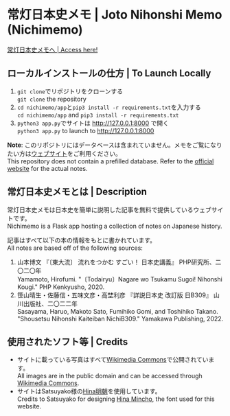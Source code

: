 # 常灯日本史メモ | Joto Nihonshi Memo (Nichimemo)

[常灯日本史メモへ | Access here!](https://www.nichimemo.com/)

## ローカルインストールの仕方 | To Launch Locally

1. `git clone`でリポジトリをクローンする  
  `git clone` the repository
2. `cd nichimemo/app`と`pip3 install -r requirements.txt`を入力する  
  `cd nichimemo/app` and `pip3 install -r requirements.txt`
3. `python3 app.py`でサイトは http://127.0.0.1:8000 で開く  
  `python3 app.py` to launch to http://127.0.0.1:8000

**Note**: 
このリポジトリにはデータベースは含まれていません。メモをご覧になりたい方は[ウェブサイト](https://joto-nichimemo.vercel.app/)をご利用ください。  
This repository does not contain a prefilled database. Refer to the [official website](https://joto-nichimemo.vercel.app/) for the actual notes.

## 常灯日本史メモとは | Description

常灯日本史メモは日本史を簡単に説明した記事を無料で提供しているウェブサイトです。  
Nichimemo is a Flask app hosting a collection of notes on Japanese history. 

記事はすべて以下の本の情報をもとに書かれています。  
All notes are based off of the following sources:

1. 山本博文 『〔東大流〕 流れをつかむ すごい！ 日本史講義』 PHP研究所、二〇二〇年  
  Yamamoto, Hirofumi. "〔Todairyu〕Nagare wo Tsukamu Sugoi! Nihonshi Kougi." PHP Kenkyusho, 2020.
2. 笹山晴生・佐藤信・五味文彦・高埜利彦 『詳説日本史 改訂版 日B309』 山川出版社、二〇二二年  
  Sasayama, Haruo, Makoto Sato, Fumihiko Gomi, and Toshihiko Takano. "Shousetsu Nihonshi Kaiteiban NichiB309." Yamakawa Publishing, 2022.

## 使用されたソフト等 | Credits

* サイトに載っている写真はすべて[Wikimedia Commons](https://commons.wikimedia.org/wiki/Main_Page)で公開されています。  
  All images are in the public domain and can be accessed through [Wikimedia Commons](https://commons.wikimedia.org/wiki/Main_Page).
* サイトはSatsuyako様の[Hina明朝](https://fonts.google.com/specimen/Hina+Mincho)を使用しています。  
  Credits to Satsuyako for designing [Hina Mincho](https://fonts.google.com/specimen/Hina+Mincho), the font used for this website.
